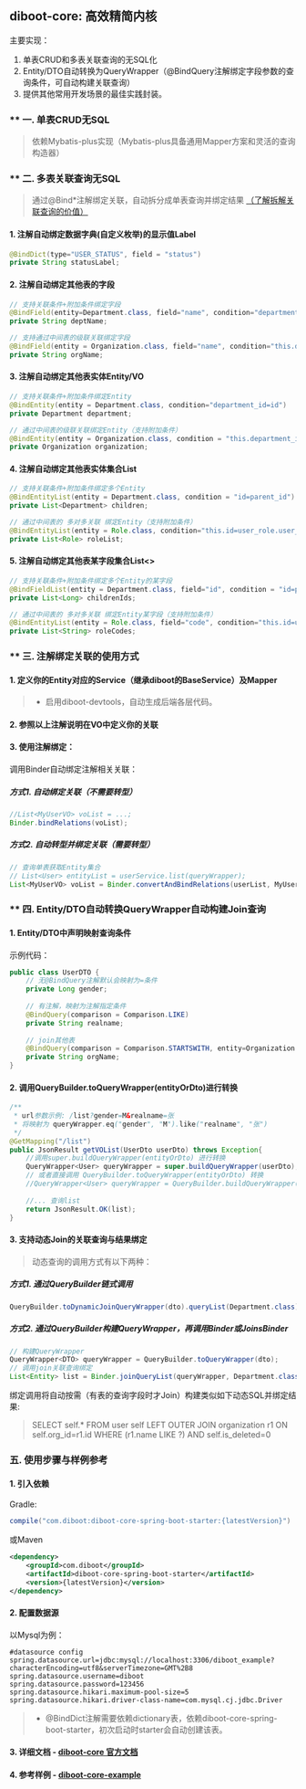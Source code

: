 ## diboot-core: 高效精简内核
主要实现：
1. 单表CRUD和多表关联查询的无SQL化
2. Entity/DTO自动转换为QueryWrapper（@BindQuery注解绑定字段参数的查询条件，可自动构建关联查询）
3. 提供其他常用开发场景的最佳实践封装。

### ** 一. 单表CRUD无SQL
   > 依赖Mybatis-plus实现（Mybatis-plus具备通用Mapper方案和灵活的查询构造器）
### ** 二. 多表关联查询无SQL
   > 通过@Bind*注解绑定关联，自动拆分成单表查询并绑定结果
   [（了解拆解关联查询的价值）](https://www.kancloud.cn/ddupl/sql_optimize/1141077)
#### 1. 注解自动绑定数据字典(自定义枚举)的显示值Label
~~~java
@BindDict(type="USER_STATUS", field = "status")
private String statusLabel;
~~~  
#### 2. 注解自动绑定其他表的字段
~~~java
// 支持关联条件+附加条件绑定字段
@BindField(entity=Department.class, field="name", condition="department_id=id AND parent_id>=0")
private String deptName;

// 支持通过中间表的级联关联绑定字段
@BindField(entity = Organization.class, field="name", condition="this.department_id=department.id AND department.org_id=id")
private String orgName;
~~~
#### 3. 注解自动绑定其他表实体Entity/VO
~~~java
// 支持关联条件+附加条件绑定Entity
@BindEntity(entity = Department.class, condition="department_id=id")
private Department department;

// 通过中间表的级联关联绑定Entity（支持附加条件）
@BindEntity(entity = Organization.class, condition = "this.department_id=department.id AND department.org_id=id AND department.deleted=0")
private Organization organization;
~~~
#### 4. 注解自动绑定其他表实体集合List<Entity>
~~~java
// 支持关联条件+附加条件绑定多个Entity
@BindEntityList(entity = Department.class, condition = "id=parent_id")
private List<Department> children;

// 通过中间表的 多对多关联 绑定Entity（支持附加条件）
@BindEntityList(entity = Role.class, condition="this.id=user_role.user_id AND user_role.role_id=id")
private List<Role> roleList;
~~~
#### 5. 注解自动绑定其他表某字段集合List<>
~~~java
// 支持关联条件+附加条件绑定多个Entity的某字段
@BindFieldList(entity = Department.class, field="id", condition = "id=parent_id")
private List<Long> childrenIds;

// 通过中间表的 多对多关联 绑定Entity某字段（支持附加条件）
@BindEntityList(entity = Role.class, field="code", condition="this.id=user_role.user_id AND user_role.role_id=id")
private List<String> roleCodes;
~~~

### ** 三. 注解绑定关联的使用方式

#### 1. 定义你的Entity对应的Service（继承diboot的BaseService）及Mapper
> * 启用diboot-devtools，自动生成后端各层代码。
#### 2. 参照以上注解说明在VO中定义你的关联

#### 3. 使用注解绑定：
调用Binder自动绑定注解相关关联：
##### 方式1. 自动绑定关联（不需要转型）
~~~java
//List<MyUserVO> voList = ...; 
Binder.bindRelations(voList);
~~~
##### 方式2. 自动转型并绑定关联（需要转型）
~~~java
// 查询单表获取Entity集合
// List<User> entityList = userService.list(queryWrapper);
List<MyUserVO> voList = Binder.convertAndBindRelations(userList, MyUserVO.class);
~~~

### ** 四. Entity/DTO自动转换QueryWrapper自动构建Join查询
#### 1. Entity/DTO中声明映射查询条件
示例代码：
~~~java 
public class UserDTO {
    // 无@BindQuery注解默认会映射为=条件
    private Long gender;
    
    // 有注解，映射为注解指定条件
    @BindQuery(comparison = Comparison.LIKE)
    private String realname;
    
    // join其他表
    @BindQuery(comparison = Comparison.STARTSWITH, entity=Organization.class, field="name", condition="this.org_id=id")
    private String orgName;
}
~~~
#### 2. 调用QueryBuilder.toQueryWrapper(entityOrDto)进行转换
~~~java
/**
 * url参数示例: /list?gender=M&realname=张
 * 将映射为 queryWrapper.eq("gender", "M").like("realname", "张")
 */
@GetMapping("/list")
public JsonResult getVOList(UserDto userDto) throws Exception{
    //调用super.buildQueryWrapper(entityOrDto) 进行转换
    QueryWrapper<User> queryWrapper = super.buildQueryWrapper(userDto);
    // 或者直接调用 QueryBuilder.toQueryWrapper(entityOrDto) 转换
    //QueryWrapper<User> queryWrapper = QueryBuilder.buildQueryWrapper(userDto);
    
    //... 查询list
    return JsonResult.OK(list);
}
~~~

#### 3. 支持动态Join的关联查询与结果绑定
> 动态查询的调用方式有以下两种：
##### 方式1. 通过QueryBuilder链式调用
~~~java
QueryBuilder.toDynamicJoinQueryWrapper(dto).queryList(Department.class);
~~~
##### 方式2. 通过QueryBuilder构建QueryWrapper，再调用Binder或JoinsBinder
~~~java
// 构建QueryWrapper
QueryWrapper<DTO> queryWrapper = QueryBuilder.toQueryWrapper(dto);
// 调用join关联查询绑定
List<Entity> list = Binder.joinQueryList(queryWrapper, Department.class);
~~~

绑定调用将自动按需（有表的查询字段时才Join）构建类似如下动态SQL并绑定结果: 
> SELECT self.* FROM user self 
LEFT OUTER JOIN organization r1 ON self.org_id=r1.id 
WHERE (r1.name LIKE ?) AND self.is_deleted=0

### 五. 使用步骤与样例参考
#### 1. 引入依赖
Gradle:
~~~gradle
compile("com.diboot:diboot-core-spring-boot-starter:{latestVersion}")
~~~
或Maven
~~~xml
<dependency>
    <groupId>com.diboot</groupId>
    <artifactId>diboot-core-spring-boot-starter</artifactId>
    <version>{latestVersion}</version>
</dependency>
~~~

#### 2. 配置数据源
以Mysql为例：
~~~properties
#datasource config
spring.datasource.url=jdbc:mysql://localhost:3306/diboot_example?characterEncoding=utf8&serverTimezone=GMT%2B8
spring.datasource.username=diboot
spring.datasource.password=123456
spring.datasource.hikari.maximum-pool-size=5
spring.datasource.hikari.driver-class-name=com.mysql.cj.jdbc.Driver
~~~

> * @BindDict注解需要依赖dictionary表，依赖diboot-core-spring-boot-starter，初次启动时starter会自动创建该表。

#### 3. 详细文档 - [diboot-core 官方文档](https://www.diboot.com/guide/diboot-core/%E5%AE%89%E8%A3%85.html)

#### 4. 参考样例 - [diboot-core-example](https://github.com/dibo-software/diboot-v2-example/tree/master/diboot-core-example)
